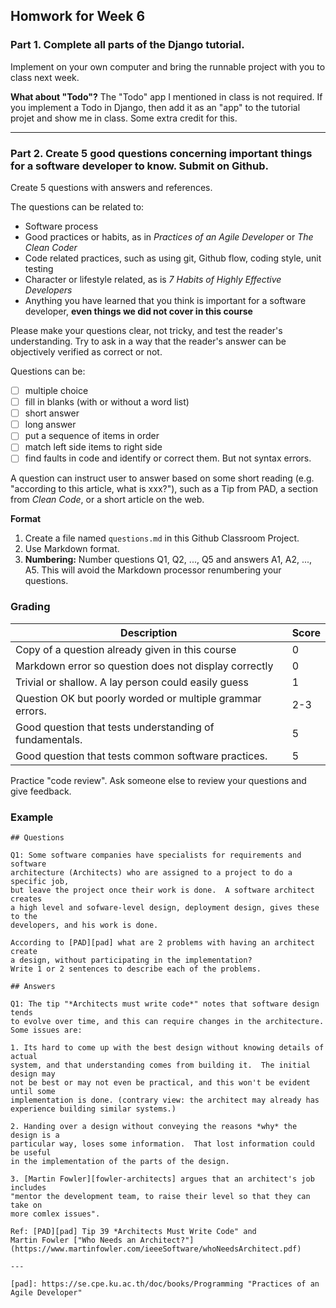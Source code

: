 ## Homwork for Week 6

### Part 1. Complete all parts of the Django tutorial. 

Implement on your own computer and bring the runnable project with you to class next week.

**What about "Todo"?** The "Todo" app I mentioned in class is not required.
If you implement a Todo in Django, then add it as an "app" to the tutorial projet and show me in class. Some extra credit for this.

---

### Part 2. Create 5 good questions concerning important things for a software developer to know.  Submit on Github.

Create 5 questions with answers and references.

The questions can be related to:

* Software process 
* Good practices or habits, as in *Practices of an Agile Developer* or *The Clean Coder*
* Code related practices, such as using git, Github flow, coding style, unit testing
* Character or lifestyle related, as is *7 Habits of Highly Effective Developers*
* Anything you have learned that you think is important for a software developer, **even things we did not cover in this course**

Please make your questions clear, not tricky, and test the reader's understanding.  Try to ask in a way that the reader's answer can be objectively verified as correct or not.

Questions can be:

- [ ] multiple choice  
- [ ] fill in blanks (with or without a word list)
- [ ] short answer
- [ ] long answer
- [ ] put a sequence of items in order
- [ ] match left side items to right side
- [ ] find faults in code and identify or correct them.  But not syntax errors.

A question can instruct user to answer based on some short reading (e.g. "according to this article, what is xxx?"), such as a Tip from PAD, a section from *Clean Code*, or a short article on the web.  

**Format**     

1. Create a file named `questions.md` in this Github Classroom Project.
2. Use Markdown format.
3. **Numbering:** Number questions Q1, Q2, ..., Q5 and answers A1, A2, ..., A5.
This will avoid the Markdown processor renumbering your questions.

### Grading

| Description   | Score |
|---------------|-------|
| Copy of a question already given in this course |  0  |
| Markdown error so question does not display correctly | 0 |
| Trivial or shallow. A lay person could easily guess   | 1 |
| Question OK but poorly worded or multiple grammar errors. | 2-3 |
| Good question that tests understanding of fundamentals. | 5 |
| Good question that tests common software practices. | 5 |

Practice "code review". Ask someone else to review your questions and give feedback.

### Example

```
## Questions

Q1: Some software companies have specialists for requirements and software 
architecture (Architects) who are assigned to a project to do a specific job, 
but leave the project once their work is done.  A software architect creates 
a high level and sofware-level design, deployment design, gives these to the 
developers, and his work is done.    

According to [PAD][pad] what are 2 problems with having an architect create
a design, without participating in the implementation?  
Write 1 or 2 sentences to describe each of the problems.

## Answers

Q1: The tip "*Architects must write code*" notes that software design tends 
to evolve over time, and this can require changes in the architecture. 
Some issues are:

1. Its hard to come up with the best design without knowing details of actual 
system, and that understanding comes from building it.  The initial design may 
not be best or may not even be practical, and this won't be evident until some 
implementation is done. (contrary view: the architect may already has 
experience building similar systems.)

2. Handing over a design without conveying the reasons *why* the design is a 
particular way, loses some information.  That lost information could be useful 
in the implementation of the parts of the design.

3. [Martin Fowler][fowler-architects] argues that an architect's job includes 
"mentor the development team, to raise their level so that they can take on 
more comlex issues".

Ref: [PAD][pad] Tip 39 *Architects Must Write Code" and 
Martin Fowler ["Who Needs an Architect?"](https://www.martinfowler.com/ieeeSoftware/whoNeedsArchitect.pdf)

---

[pad]: https://se.cpe.ku.ac.th/doc/books/Programming "Practices of an Agile Developer"
